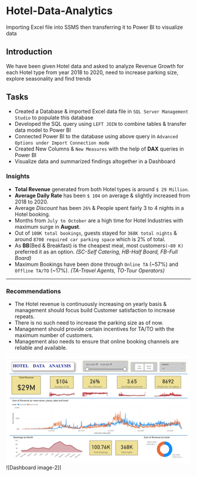 # Hotel-Data-Analytics
Importing Excel file into SSMS then transferring it to Power BI to visualize data

## Introduction
We have been given Hotel data and asked to analyze Revenue Growth for each Hotel type from year 2018 to 2020, need to increase parking size, explore seasonality and find trends

## Tasks
- Created a Database & imported Excel data file in ``SQL Server Management Studio`` to populate this database
- Developed the SQL query using ``LEFT JOIN`` to combine tables & transfer data model to Power BI
- Connected Power BI to the database using above query in ``Advanced Options under Import Connection mode``
- Created New Columns & ``New Measures`` with the help of **DAX** queries in Power BI
- Visualize data and summarized findings altogether in a Dashboard

### Insights

- **Total Revenue** generated from both Hotel types is around ``$ 29 Million``.
- **Average Daily Rate** has been ``$ 104`` on average & slightly increased from 2018 to 2020.
- Average *Discount* has been ``26%`` & People spent fairly 3 to 4 nights in a Hotel booking.
- Months from ``July to October`` are a high time for Hotel Industries with maximum surge in **August**.
- Out of ``100K total bookings``, guests stayed for ``368K total nights`` & around ``8700 required car parking space`` which is 2% of total.
- As **BB**(Bed & Breakfast) is the cheapest meal, most customers``(~80 K)`` preferred it as an option.
  *(SC-Self Catering, HB-Half Board, FB-Full Board)*
- Maximum Bookings have been done through ``Online TA`` (~57%) and ``Offline TA/TO`` (~17%).
  *(TA-Travel Agents, TO-Tour Operators)*

***
### Recommendations

- The Hotel revenue is continuously increasing on yearly basis & management should focus build Customer satisfaction to increase repeats.
- There is no such need to increase the parking size as of now.
- Management should provide certain incentives for TA/TO with the maximum number of customers.
- Management also needs to ensure that online booking channels are reliable and available.

![Dashboard image-1](https://github.com/manishankarjha/Hotel-Data-Analytics/blob/main/Dashboard%20images/Hotel%20Analytics%20Dashboard_page-0001.jpg)
![Dashboard image-2](
